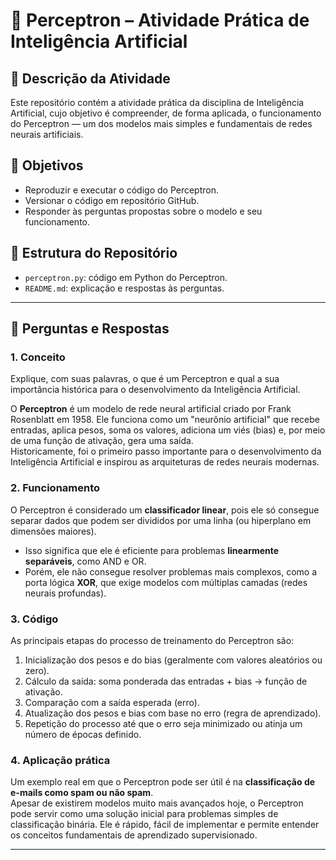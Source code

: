 # 🧠 Perceptron – Atividade Prática de Inteligência Artificial  

## 📘 Descrição da Atividade  
Este repositório contém a atividade prática da disciplina de Inteligência Artificial, cujo objetivo é compreender, de forma aplicada, o funcionamento do Perceptron — um dos modelos mais simples e fundamentais de redes neurais artificiais.  

## 🎯 Objetivos  
- Reproduzir e executar o código do Perceptron.  
- Versionar o código em repositório GitHub.  
- Responder às perguntas propostas sobre o modelo e seu funcionamento.  

## 📂 Estrutura do Repositório  
- `perceptron.py`: código em Python do Perceptron.  
- `README.md`: explicação e respostas às perguntas.  

---

## 📌 Perguntas e Respostas  

### 1. Conceito  

Explique, com suas palavras, o que é um Perceptron e qual a sua importância histórica para o
desenvolvimento da Inteligência Artificial.

O **Perceptron** é um modelo de rede neural artificial criado por Frank Rosenblatt em 1958. Ele funciona como um "neurônio artificial" que recebe entradas, aplica pesos, soma os valores, adiciona um viés (bias) e, por meio de uma função de ativação, gera uma saída.  
Historicamente, foi o primeiro passo importante para o desenvolvimento da Inteligência Artificial e inspirou as arquiteturas de redes neurais modernas.  

### 2. Funcionamento  
O Perceptron é considerado um **classificador linear**, pois ele só consegue separar dados que podem ser divididos por uma linha (ou hiperplano em dimensões maiores).  
- Isso significa que ele é eficiente para problemas **linearmente separáveis**, como AND e OR.  
- Porém, ele não consegue resolver problemas mais complexos, como a porta lógica **XOR**, que exige modelos com múltiplas camadas (redes neurais profundas).  

### 3. Código  
As principais etapas do processo de treinamento do Perceptron são:  
1. Inicialização dos pesos e do bias (geralmente com valores aleatórios ou zero).  
2. Cálculo da saída: soma ponderada das entradas + bias → função de ativação.  
3. Comparação com a saída esperada (erro).  
4. Atualização dos pesos e bias com base no erro (regra de aprendizado).  
5. Repetição do processo até que o erro seja minimizado ou atinja um número de épocas definido.  

### 4. Aplicação prática  
Um exemplo real em que o Perceptron pode ser útil é na **classificação de e-mails como spam ou não spam**.  
Apesar de existirem modelos muito mais avançados hoje, o Perceptron pode servir como uma solução inicial para problemas simples de classificação binária. Ele é rápido, fácil de implementar e permite entender os conceitos fundamentais de aprendizado supervisionado.  

---
